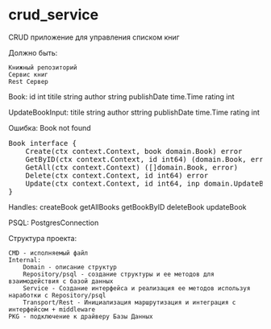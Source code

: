 # crud_service

 CRUD приложение для управления списком книг

 Должно быть:

	Книжный репозиторий
	Сервис книг
	Rest Сервер

Book:
	id int
	titile string
	author string
	publishDate time.Time
	rating int

UpdateBookInput:
	titile string
	author sttring
	publishDate time.Time
	rating int

Ошибка: Book not found

<pre>
Book interface {
	Create(ctx context.Context, book domain.Book) error
	GetByID(ctx context.Context, id int64) (domain.Book, error)
	GetAll(ctx context.Context) ([]domain.Book, error)
	Delete(ctx context.Context, id int64) error
	Update(ctx context.Context, id int64, inp domain.UpdateBookInput) error
}
</pre>

Handles:
	createBook
	getAllBooks
	getBookByID
	deleteBook
	updateBook

PSQL:
	PostgresConnection

Структура проекта:

	CMD - исполняемый файл
	Internal:
		Domain - описание структур
		Repository/psql - создание структуры и ее методов для взаимодействия с базой данных
		Service - Создание интерфейса и реализация ее методов используя наработки с Repository/psql
		Transport/Rest - Инициализация маршрутизация и интеграция с интерфейсом + middleware
	PKG - подключение к драйверу Базы Данных
